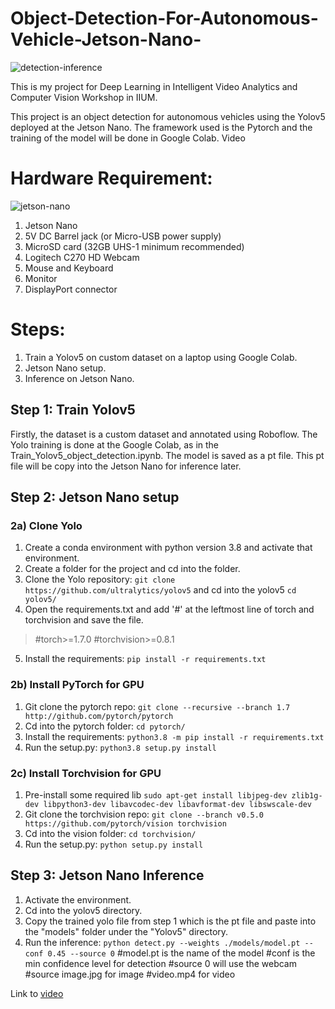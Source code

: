# Object-Detection-For-Autonomous-Vehicle-Jetson-Nano-
![detection-inference](https://user-images.githubusercontent.com/73321317/184523962-cdc3f439-8109-432c-aef8-8d1d54136a6a.jpg)

This is my project for Deep Learning in Intelligent Video Analytics and Computer Vision Workshop in IIUM.

This project is an object detection for autonomous vehicles using the Yolov5 deployed at the Jetson Nano. The framework used is the Pytorch and the training of the model will be done in Google Colab. 
Video

# Hardware Requirement:
![jetson-nano](https://user-images.githubusercontent.com/73321317/184523855-dccd188b-28bd-459e-a13c-0118a0ed8810.jpg)
1. Jetson Nano
2. 5V DC Barrel jack (or Micro-USB power supply)
3. MicroSD card (32GB UHS-1 minimum recommended)
4. Logitech C270 HD Webcam
5. Mouse and Keyboard
6. Monitor
7. DisplayPort connector


# Steps:
1. Train a Yolov5 on custom dataset on a laptop using Google Colab.
2. Jetson Nano setup. 
3. Inference on Jetson Nano.

## Step 1: Train Yolov5
Firstly, the dataset is a custom dataset and annotated using Roboflow. 
The Yolo training is done at the Google Colab, as in the Train_Yolov5_object_detection.ipynb. 
The model is saved as a pt file.
This pt file will be copy into the Jetson Nano for inference later.

## Step 2: Jetson Nano setup
### 2a) Clone Yolo
1. Create a conda environment with python version 3.8 and activate that environment.
2. Create a folder for the project and cd into the folder.
3. Clone the Yolo repository: `git clone https://github.com/ultralytics/yolov5` and cd into the yolov5 `cd yolov5/`
4. Open the requirements.txt and add '#' at the leftmost line of torch and torchvision and save the file. 
> #torch>=1.7.0 #torchvision>=0.8.1
5. Install the requirements: `pip install -r requirements.txt`

### 2b) Install PyTorch for GPU
1. Git clone the pytorch repo: `git clone --recursive --branch 1.7 http://github.com/pytorch/pytorch`
2. Cd into the pytorch folder: `cd pytorch/`
3. Install the requirements: `python3.8 -m pip install -r requirements.txt`
4. Run the setup.py: `python3.8 setup.py install`

### 2c) Install Torchvision for GPU
1. Pre-install some required lib `sudo apt-get install libjpeg-dev zlib1g-dev libpython3-dev libavcodec-dev libavformat-dev libswscale-dev`
2. Git clone the torchvision repo: `git clone --branch v0.5.0 https://github.com/pytorch/vision torchvision`
3. Cd into the vision folder: `cd torchvision/`
4. Run the setup.py: `python setup.py install`

## Step 3: Jetson Nano Inference
1. Activate the environment.
2. Cd into the yolov5 directory.
3. Copy the trained yolo file from step 1 which is the pt file and paste into the "models" folder under the "Yolov5" directory.
4. Run the inference: `python detect.py --weights ./models/model.pt --conf 0.45 --source 0` 
#model.pt is the name of the model
#conf is the min confidence level for detection 
#source 0 will use the webcam
#source image.jpg for image
#video.mp4 for video                                   

Link to [video](https://youtu.be/CpH7HJcMdg4)
